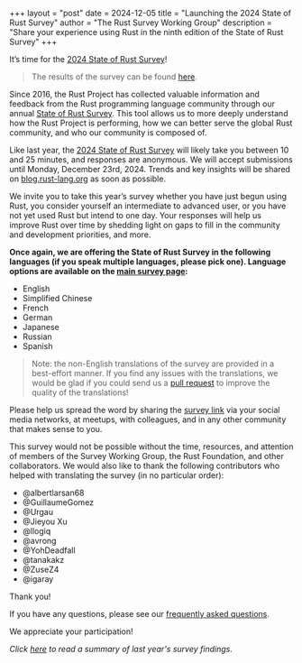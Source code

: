+++
layout = "post"
date = 2024-12-05
title = "Launching the 2024 State of Rust Survey"
author = "The Rust Survey Working Group"
description = "Share your experience using Rust in the ninth edition of the State of Rust Survey"
+++

It’s time for the [2024 State of Rust Survey][survey-link]!

> The results of the survey can be found [here](https://blog.rust-lang.org/2025/02/13/2024-State-Of-Rust-Survey-results.html).

Since 2016, the Rust Project has collected valuable information and feedback from the Rust programming language community through our annual [State of Rust Survey][survey-link]. This tool allows us to more deeply understand how the Rust Project is performing, how we can better serve the global Rust community, and who our community is composed of.

Like last year, the [2024 State of Rust Survey][survey-link] will likely take you between 10 and 25 minutes, and responses are anonymous. We will accept submissions until Monday, December 23rd, 2024. Trends and key insights will be shared on [blog.rust-lang.org](https://blog.rust-lang.org) as soon as possible.

We invite you to take this year’s survey whether you have just begun using Rust, you consider yourself an intermediate to advanced user, or you have not yet used Rust but intend to one day. Your responses will help us improve Rust over time by shedding light on gaps to fill in the community and development priorities, and more.

**Once again, we are offering the State of Rust Survey in the following languages (if you speak multiple languages, please pick one). Language options are available on the [main survey page][survey-link]:**
- English
- Simplified Chinese
- French
- German
- Japanese
- Russian
- Spanish

> Note: the non-English translations of the survey are provided in a best-effort manner. If you find any issues with the
> translations, we would be glad if you could send us a [pull request](https://github.com/rust-lang/surveys/tree/main/surveys/2024-annual-survey/translations) to improve the quality of the translations!

Please help us spread the word by sharing the [survey link][survey-link] via your social media networks, at meetups, with colleagues, and in any other community that makes sense to you.

This survey would not be possible without the time, resources, and attention of members of the Survey Working Group, the Rust Foundation, and other collaborators. We would also like to thank the following contributors who helped with translating the survey (in no particular order):

- @albertlarsan68
- @GuillaumeGomez
- @Urgau
- @Jieyou Xu
- @llogiq
- @avrong
- @YohDeadfall
- @tanakakz
- @ZuseZ4
- @igaray

Thank you!

If you have any questions, please see our [frequently asked questions](https://github.com/rust-lang/surveys/blob/main/documents/Community-Survey-FAQ.md).

We appreciate your participation!

_Click [here][last-survey-link] to read a summary of last year's survey findings._

[survey-link]: https://www.surveyhero.com/c/rust-annual-survey-2024
[last-survey-link]: https://blog.rust-lang.org/2024/02/19/2023-Rust-Annual-Survey-2023-results.html
